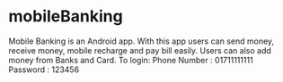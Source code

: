 # mobileBanking
Mobile Banking is an Android app. With this app users can send money, receive money, mobile recharge and pay bill easily. Users can also add money from Banks and Card.
To login:
Phone Number : 01711111111
Password : 123456
